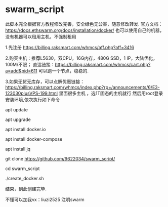 # swarm_script
此脚本完全根据官方教程修改完善，安全绿色无公害，随意修改转发.
官方文档：https://docs.ethswarm.org/docs/installation/docker/
也可以使用自己的机器，没有机器可以租用主机，不强制租用

1.先注册 https://billing.raksmart.com/whmcs/aff.php?aff=3416

2.购买主机：推荐L5630，双CPU，16G内存，480G SSD，1 IP，大陆优化，100M/不限； 直达链接：https://billing.raksmart.com/whmcs/cart.php?a=add&pid=611 可以跑一个节点，稳稳的.

3.如果无货无库存，可以点解优惠链接：https://billing.raksmart.com/whmcs/index.php?rp=/announcements/6/E3-123030plusVPS-199.html 里面很多主机 ，选1T固态的主机就行 然后用root登录安装环境,依次执行如下命令

apt update

apt upgrade

apt install docker.io

apt install docker-compose

apt install jq

git clone https://github.com/9622034/swarm_script/

cd swarm_script

./create_docker.sh

结束，到此创建完毕.

不懂可以加我vx：liuzi2525 注明swarm 
